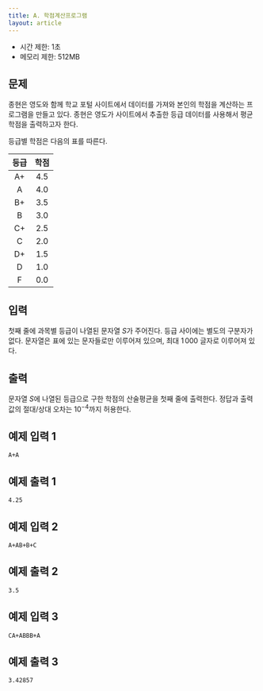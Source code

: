 ```yaml
---
title: A. 학점계산프로그램
layout: article
---
```


* 시간 제한: 1초
* 메모리 제한: 512MB

## 문제

종현은 영도와 함께 학교 포털 사이트에서 데이터를 가져와 본인의 학점을 계산하는 프로그램을 만들고 있다. 종현은 영도가 사이트에서 추출한 등급 데이터를 사용해서 평균 학점을 출력하고자 한다. 

등급별 학점은 다음의 표를 따른다.  

| 등급 | 학점 |
|:----:|:----:|
|  A+  |  4.5 |
|  A   |  4.0 |
|  B+  |  3.5 |
|  B   |  3.0 |
|  C+  |  2.5 |
|  C   |  2.0 |
|  D+  |  1.5 |
|  D   |  1.0 |
|  F   |  0.0 |


## 입력

첫째 줄에 과목별 등급이 나열된 문자열 $S$가 주어진다. 등급 사이에는 별도의 구분자가 없다. 문자열은 표에 있는 문자들로만 이루어져 있으며, 최대 $1\,000$ 글자로 이루어져 있다.

## 출력

문자열 $S$에 나열된 등급으로 구한 학점의 산술평균을 첫째 줄에 출력한다. 정답과 출력값의 절대/상대 오차는 $10^{-4}$까지 허용한다.

## 예제 입력 1

```
A+A
```

## 예제 출력 1

```
4.25
```

## 예제 입력 2

```
A+AB+B+C
```

## 예제 출력 2

```
3.5
```

## 예제 입력 3

```
CA+ABBB+A
```

## 예제 출력 3

```
3.42857
```
